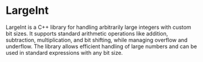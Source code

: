 # LargeInt
LargeInt is a C++ library for handling arbitrarily large integers with custom bit sizes. It supports standard arithmetic operations like addition, subtraction, multiplication, and bit shifting, while managing overflow and underflow. The library allows efficient handling of large numbers and can be used in standard expressions with any bit size.
